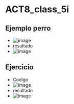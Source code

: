 # ACT8_class_5i
## Ejemplo perro
- ![image](https://github.com/user-attachments/assets/fca50937-ae96-42da-b8d3-460eaf5cc710)
- resultado
- ![image](https://github.com/user-attachments/assets/f40da7c5-6383-4599-aa11-1903ef5ac071)


## Ejercicio
- Codigo
- ![image](https://github.com/user-attachments/assets/c14a7004-b4d4-4ce1-9fba-4a1ea4fc10e3)
- resultado
- ![image](https://github.com/user-attachments/assets/e1181577-ecc0-47d3-9192-4a6da5f3b7c2)


  

